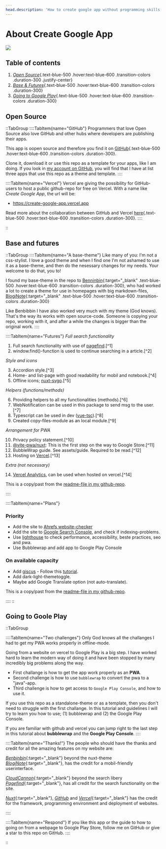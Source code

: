 ```yaml
---
head.description: 'How to create google app without programming skills, in less than one week? Read this tutorial and find out!'
---
```


# About Create Google App
![ ](/img/svg/text-logo.svg "Svg-image in the about-page in 'Create Google App with writing text")

## Table of contents
1. [*Open Source*](#open-source){.text-blue-500 .hover:text-blue-600 .transition-colors .duration-300 .justify-center}
2. [*Base & Futures*](#base-and-futures){.text-blue-500 .hover:text-blue-600 .transition-colors .duration-300}
3. [*Going to Google Play*](#going-to-goole-play){.text-blue-500 .hover:text-blue-600 .transition-colors .duration-300}

## Open Source
::TabGroup
::::TabItem{name="GitHub"}
Programmers that love Open Source also love GitHub and other hubs where developers are publishing their apps.

This app is oopen source and therefore you find it on [GitHub](https://github.com/lovkyndig/create-google-app){.text-blue-500 .hover:text-blue-600 .transition-colors .duration-300}.

Clone it, download it or use this repo as a template for your apps, like I am doing. If you look in [my account on GitHub](https://github.com/lovkyndig), you will find that I have at list three apps that use this repo as a theme and template.
::::

::::TabItem{name="Vercel"}
Vercel are giving the possibility for GitHub-users to host a public github-repo for free on Vercel. With a name like _Create Google App_, the url will be:
- https://create-google-app.vercel.app

Read more about the collaboration between GitHub and Vercel [here](https://vercel.com/docs/deployments/git/vercel-for-github){.text-blue-500 .hover:text-blue-600 .transition-colors .duration-300}.
::::

::

## Base and futures
::TabGroup
::::TabItem{name="A base-theme"}
Like many of you: I'm not a css-stylist. I love a good theme and when I find one I'm not ashamed to use it as a base-theme, and then do the nesessary changes for my needs. Your welcome to do that, you to! 

I found my base-theme in the repo to [Benninbin](https://github.com/Benbinbin){:target="_blank" .text-blue-500 .hover:text-blue-600 .transition-colors .duration-300}, who had worked a lot to create a theme for use in homepages with big markdown-files, [BlogiNote](https://github.com/Benbinbin/BlogiNote){:target="_blank" .text-blue-500 .hover:text-blue-600 .transition-colors .duration-300}

Like Benbibbin I have also worked very much with my theme (God knows). That's the way its works with open source-code. Someone is copying your repo, working with it, and after a while the changes is bigger than the original work.
::::

::::TabItem{name="Futures"}
_Full search functionality_  

1. Full search functionality with use of [pagefind](https://pagefind.app/).[^1]  
2. window.find()-function is used to continue searching in a article.[^2]

_Style and icons_  

3. Accordion style.[^3]  
4. Home- and list-page with good readability for mobil and notebook.[^4]  
5. Offline icons; [nuxt-svgo](https://www.npmjs.com/package/nuxt-svgo).[^5]

_Helpers (functions/methods)_  

6. Providing helpers to all my functionalities (methods).[^6]  
7. WebNotification can be used in this package to send msg to the user.[^7]  
8. Typescript can be used in dev ([vue-tsc](https://www.npmjs.com/package/vue-tsc)).[^8]  
9. Created copy-files-module as an local module.[^9]

_Arrangement for PWA_  

10. Privacy policy statement.[^10]  
11. [@vite-pwa/nuxt](https://www.npmjs.com/package/@vite-pwa/nuxt): This is the first step on the way to Google Store.[^11]  
12. BubbleWrap guide. See assets/guide. Required to be read.[^12]  
13. Hosting on [Vercel](https://vercel.com/docs/deployments/git/vercel-for-github).[^13]

_Extra (not necessary)_  

14. [Vercel Analytics](https://vercel.com/analytics), can be used when hosted on vercel.[^14]  

This is a copy/past from the [readme-file in my github-repo](https://github.com/lovkyndig/create-google-app#readme).

::::

::::TabItem{name="Plans"}
### Priority
- Add the site to [Ahrefs website-checker](https://ahrefs.com/website-checker)
- Add the site to [Google Search Console](https://search.google.com/search-console/about), and check if indexing-problems.
- Use [lighthouse](https://lighthouse-metrics.com/) to check performance, accessibility, beste practices, seo and pwa.
- Use Bubblewrap and add app to Google Play Console

### On available capacity
- Add [giscus](https://giscus.app/) - Follow this [tutorial](https://www.freecodecamp.org/news/github-discussions-as-chat-system/).
- Add dark-light-themetoggle.
- Maybe add Google Translate option (not auto-translate).

This is a copy/past from the [readme-file in my github-repo](https://github.com/lovkyndig/create-google-app#readme).

::::
::

## Going to Goole Play
::TabGroup

::::TabItem{name="Two challenges"}
Only God knows all the challanges I had to get my PWA works properly in offline-mode.

Going from a website on vercel to Google Play is a big step. I have worked hard to learn the modern way of doing it and have been stopped by many incredibly big problems along the way.
- First challange is how to get the app work properly as an **PWA**.
- Second challenge is how to use `bubblewrap` to convert the pwa to a "java"-app.
- Third challenge is how to get access to `Google Play Console`, and how to use it.

If you use this repo as a standalone-theme or as a template, then you don't need to struggle with the first challange. In this tutorial and guidelines I will try to learn you how to use; (1) bubblewrap and (2) the Google Play Console.

If you are familiar with github and vercel you can jump right to the last step in this tutorial about **bubblewrap** and the **Google Play Console**.
::::

::::TabItem{name="Thanks!"}
The people who should have the thanks and credit for all the amazing features on my website are:

[_Benbinbin_](https://github.com/Benbinbin){:target="_blank"} beyond the nuxt-theme [_BlogiNote_](https://github.com/Benbinbin/BlogiNote){:target="_blank"}, has the credit for a mobil-friendly userinterface.

[_CloudCannon_](https://github.com/CloudCannon){:target="_blank"} beyond the search libery [_Pagefind_](https://pagefind.app/){:target="_blank"}, has all credit for the search functionality on the site.

[_Nuxt_](https://nuxt.com/){:target="_blank"}, [_GitHub_](https://github.com) and [_Vercel_](https://vercel.com/docs/concepts/deployments/git/vercel-for-github){:target="_blank"} has the credit for the framework, programming environment and deployment of websites.

::::

::::TabItem{name="Respond"}
If you like this app or the guide to how to going on from a webpage to Google Play Store, follow me on GitHub or give a star to this repo on GitHub.
::::

::
